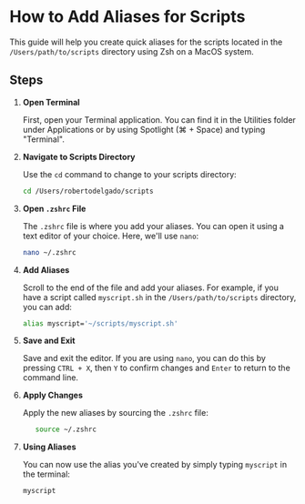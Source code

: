 # How to Add Aliases for Scripts

This guide will help you create quick aliases for the scripts located in the `/Users/path/to/scripts` directory using Zsh on a MacOS system.

## Steps

1. **Open Terminal**

   First, open your Terminal application. You can find it in the Utilities folder under Applications or by using Spotlight (⌘ + Space) and typing "Terminal".

2. **Navigate to Scripts Directory**

   Use the `cd` command to change to your scripts directory:
   ```bash
   cd /Users/robertodelgado/scripts
   ```	

3. **Open `.zshrc` File**

   The `.zshrc` file is where you add your aliases. You can open it using a text editor of your choice. Here, we'll use `nano`:

   ```bash
   nano ~/.zshrc
   ```

4. **Add Aliases**

   Scroll to the end of the file and add your aliases. For example, if you have a script called `myscript.sh` in the `/Users/path/to/scripts` directory, you can add:

   ```bash
   alias myscript='~/scripts/myscript.sh'
   ```

5. **Save and Exit**

   Save and exit the editor. If you are using `nano`, you can do this by pressing `CTRL + X`, then `Y` to confirm changes and `Enter` to return to the command line.

6. **Apply Changes**

   Apply the new aliases by sourcing the `.zshrc` file:

   ```bash
      source ~/.zshrc
   ```

7. **Using Aliases**

   You can now use the alias you've created by simply typing `myscript` in the terminal:

   ```bash
   myscript
   ```
